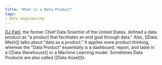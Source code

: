 ```yaml
---
title: "What is a Data Product"
tags:
- data engineering
---
```

[DJ Patil](https://twitter.com/dpatil), the former Chief Data Scientist of the United States, defined a data product as "a product that facilitates an end goal through data." Also, [[Data Mesh]] talks about "data as a product." It applies more product thinking, whereas the "Data Product" essentially is a dashboard, report, and table in a [[Data Warehouse]] or a Machine Learning model. Sometimes Data Products are also called [[Data Asset]]s.